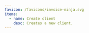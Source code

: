 ```yaml
---
favicon: /favicons/invoice-ninja.svg
items:
  - name: Create client
    desc: Creates a new client.
---
```


<script setup>
  import CustomListing from '../../components/CustomListing.vue'
</script>

<CustomListing />
